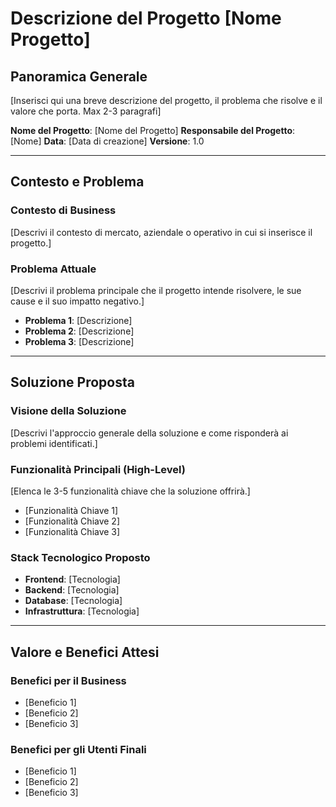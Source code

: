 # Descrizione del Progetto [Nome Progetto]

## Panoramica Generale

[Inserisci qui una breve descrizione del progetto, il problema che risolve e il valore che porta. Max 2-3 paragrafi]

**Nome del Progetto**: [Nome del Progetto]
**Responsabile del Progetto**: [Nome]
**Data**: [Data di creazione]
**Versione**: 1.0

---

## Contesto e Problema

### Contesto di Business
[Descrivi il contesto di mercato, aziendale o operativo in cui si inserisce il progetto.]

### Problema Attuale
[Descrivi il problema principale che il progetto intende risolvere, le sue cause e il suo impatto negativo.]

- **Problema 1**: [Descrizione]
- **Problema 2**: [Descrizione]
- **Problema 3**: [Descrizione]

---

## Soluzione Proposta

### Visione della Soluzione
[Descrivi l'approccio generale della soluzione e come risponderà ai problemi identificati.]

### Funzionalità Principali (High-Level)
[Elenca le 3-5 funzionalità chiave che la soluzione offrirà.]

- [Funzionalità Chiave 1]
- [Funzionalità Chiave 2]
- [Funzionalità Chiave 3]

### Stack Tecnologico Proposto
- **Frontend**: [Tecnologia]
- **Backend**: [Tecnologia]
- **Database**: [Tecnologia]
- **Infrastruttura**: [Tecnologia]

---

## Valore e Benefici Attesi

### Benefici per il Business
- [Beneficio 1]
- [Beneficio 2]
- [Beneficio 3]

### Benefici per gli Utenti Finali
- [Beneficio 1]
- [Beneficio 2]
- [Beneficio 3]
